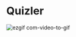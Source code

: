 # Quizler
![ezgif com-video-to-gif](https://user-images.githubusercontent.com/32985815/90312947-35a75280-df2a-11ea-9fcb-175d26f66067.gif)
